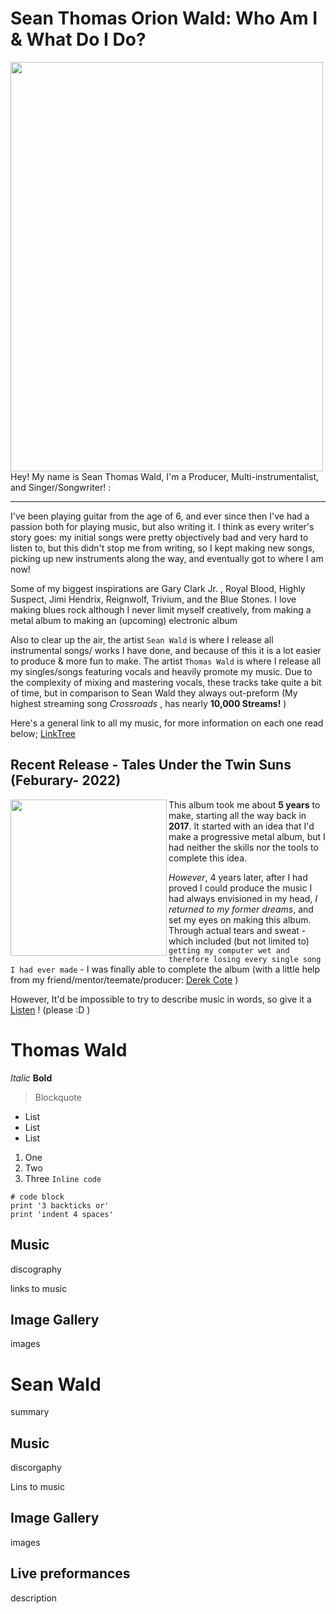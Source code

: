 # Sean Thomas Orion Wald: Who Am I & What Do I Do?
<img align="left" src="MusicMe.png" width="500" height="655">
Hey! My name is Sean Thomas Wald, 
I'm a Producer, 
Multi-instrumentalist,
and Singer/Songwriter!
:

---
I've been playing guitar from the age of 6, and ever since then I've had a passion both for playing music, but also writing it. I think as every writer's story goes: my initial songs were pretty objectively bad and very hard to listen to, but this didn't stop me from writing, so I kept making new songs, picking up new instruments along the way, and eventually got to where I am now!

Some of my biggest inspirations are Gary Clark Jr. , Royal Blood, Highly Suspect, Jimi Hendrix, Reignwolf, Trivium, and the Blue Stones. I love making blues rock although I never limit myself creatively, from making a metal album to making an (upcoming) electronic album

Also to clear up the air, the artist `Sean Wald` is where I release all instrumental songs/ works I have done, and because of this it is a lot easier to produce & more fun to make. The artist `Thomas Wald` is where I release all my singles/songs featuring vocals and heavily promote my music. Due to the complexity of mixing and mastering vocals, these tracks take quite a bit of time, but in comparison to Sean Wald they always out-preform (My highest streaming song *Crossroads* , has nearly **10,000 Streams!** )

Here's a general link to all my music, for more information on each one read below; 
[LinkTree](https://linktr.ee/thomaswald)

## Recent Release - Tales Under the Twin Suns (Feburary- 2022)
<img align="left" src="https://m.media-amazon.com/images/I/51f9ZbJrPvL._UXNaN_FMjpg_QL85_.jpg" width="250" height="250">

This album took me about **5 years** to make, starting all the way back in **2017**. It started with an idea that I'd make a progressive metal album, but I had neither the skills nor the tools to complete this idea. 

*However*, 4 years later, after I had proved I could produce the music I had always envisioned in my head, *I returned to my former dreams*, and set my eyes on making this album. Through actual tears and sweat - which included (but not limited to) `getting my computer wet and therefore losing every single song I had ever made` - I was finally able to complete the album (with a little help from my friend/mentor/teemate/producer:
[Derek Cote](https://open.spotify.com/artist/1vCJJaoYrRpzzjlf5Ty568)
)

However, It'd be impossible to try to describe music in words, so give it a 
[Listen](https://open.spotify.com/album/5KCDV9yw0oyKq3Ucib9A0V)
! (please :D )
# Thomas Wald
*Italic*
**Bold**
> Blockquote
* List
* List
* List
1. One
2. Two
3. Three
`Inline code`
```
# code block
print '3 backticks or'
print 'indent 4 spaces'
```
## Music
discography

links to music
## Image Gallery
images
# Sean Wald
summary
## Music
discorgaphy

Lins to music
## Image Gallery
images
## Live preformances
description

